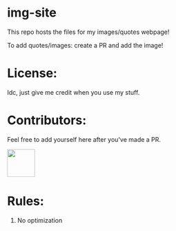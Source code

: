 # img-site
This repo hosts the files for my images/quotes webpage!

To add quotes/images: create a PR and add the image!

# License:
Idc, just give me credit when you use my stuff.

# Contributors:
Feel free to add yourself here after you've made a PR.

<img src="https://github.com/Jcodeerd.png" width="64">

# Rules:
1. No optimization
